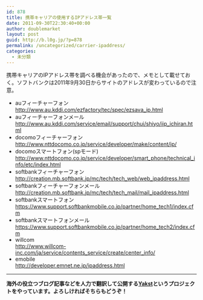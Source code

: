 ```yaml
---
id: 878
title: 携帯キャリアの使用するIPアドレス帯一覧
date: 2011-09-30T22:30:40+00:00
author: doublemarket
layout: post
guid: http://b.l0g.jp/?p=878
permalink: /uncategorized/carrier-ipaddress/
categories:
  - 未分類
---
```


携帯キャリアのIPアドレス帯を調べる機会があったので、メモとして載せておく。ソフトバンクは2011年9月30日からサイトのアドレスが変わっているので注意。

  * auフィーチャーフォン  
    <a href="http://www.au.kddi.com/ezfactory/tec/spec/ezsava_ip.html" target="_blank">http://www.au.kddi.com/ezfactory/tec/spec/ezsava_ip.html</a>
  * auフィーチャーフォンメール  
    <a href="http://www.au.kddi.com/service/email/support/chui/shiyo/iip_ichiran.html " target="_blank">http://www.au.kddi.com/service/email/support/chui/shiyo/iip_ichiran.html</a>
  * docomoフィーチャーフォン  
    <a href="http://www.nttdocomo.co.jp/service/developer/make/content/ip/ " target="_blank">http://www.nttdocomo.co.jp/service/developer/make/content/ip/</a>
  * docomoスマートフォン(spモード)  
    <a href="http://www.nttdocomo.co.jp/service/developer/smart_phone/technical_info/etc/index.html " target="_blank">http://www.nttdocomo.co.jp/service/developer/smart_phone/technical_info/etc/index.html</a>
  * softbankフィーチャーフォン  
    <a href="http://creation.mb.softbank.jp/mc/tech/tech_web/web_ipaddress.html " target="_blank">http://creation.mb.softbank.jp/mc/tech/tech_web/web_ipaddress.html</a>
  * softbankフィーチャーフォンメール  
    <a href="http://creation.mb.softbank.jp/mc/tech/tech_mail/mail_ipaddress.html " target="_blank">http://creation.mb.softbank.jp/mc/tech/tech_mail/mail_ipaddress.html</a>
  * softbankスマートフォン  
    <a href="https://www.support.softbankmobile.co.jp/partner/home_tech1/index.cfm " target="_blank">https://www.support.softbankmobile.co.jp/partner/home_tech1/index.cfm</a>
  * softbankスマートフォンメール  
    <a href="https://www.support.softbankmobile.co.jp/partner/home_tech2/index.cfm " target="_blank">https://www.support.softbankmobile.co.jp/partner/home_tech2/index.cfm</a>
  * willcom  
    <a href="http://www.willcom-inc.com/ja/service/contents_service/create/center_info/ " target="_blank">http://www.willcom-inc.com/ja/service/contents_service/create/center_info/</a>
  * emobile  
     <a href="http://developer.emnet.ne.jp/ipaddress.html" target="_blank">http://developer.emnet.ne.jp/ipaddress.html</a>

* * *

**海外の役立つブログ記事などを人力で翻訳して公開する[Yakst](https://yakst.com/ja)というプロジェクトをやっています。よろしければそちらもどうぞ！**
